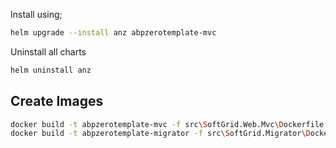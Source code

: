 Install using;

```bash
helm upgrade --install anz abpzerotemplate-mvc
```

Uninstall all charts

```bash
helm uninstall anz
```

## Create Images

```bash
docker build -t abpzerotemplate-mvc -f src\SoftGrid.Web.Mvc\Dockerfile .
docker build -t abpzerotemplate-migrator -f src\SoftGrid.Migrator\Dockerfile .
```
